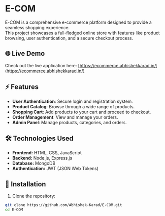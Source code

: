 # E-COM

E-COM is a comprehensive e-commerce platform designed to provide a seamless shopping experience.  
This project showcases a full-fledged online store with features like product browsing, user authentication, and a secure checkout process.

## 🌐 Live Demo

Check out the live application here: [https://ecommerce.abhishekkarad.in/](https://ecommerce.abhishekkarad.in/)

## ⚡ Features

- **User Authentication**: Secure login and registration system.
- **Product Catalog**: Browse through a wide range of products.
- **Shopping Cart**: Add products to your cart and proceed to checkout.
- **Order Management**: View and manage your orders.
- **Admin Panel**: Manage products, categories, and orders.

## 🛠️ Technologies Used

- **Frontend:** HTML, CSS, JavaScript
- **Backend:** Node.js, Express.js
- **Database:** MongoDB
- **Authentication:** JWT (JSON Web Tokens)

## 🚀 Installation

1. Clone the repository:

```bash
git clone https://github.com/Abhishek-Karad/E-COM.git
cd E-COM
